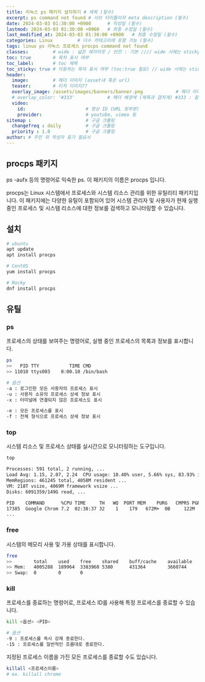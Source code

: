 ```yaml
---
title: 리눅스 ps 패키지 설치하기 # 제목 (필수)
excerpt: ps command not found # 서브 타이틀이자 meta description (필수)
date: 2024-03-03 01:30:00 +0900      # 작성일 (필수)
lastmod: 2024-03-03 01:30:00 +0900   # 최종 수정일 (필수)
last_modified_at: 2024-03-03 01:30:00 +0900   # 최종 수정일 (필수)
categories: Linux         # 다수 카테고리에 포함 가능 (필수)
tags: linux ps 리눅스 프로세스 procps command not found                   # 태그 복수개 가능 (필수)
classes:         # wide : 넓은 레이아웃 / 빈칸 : 기본 //// wide 시에는 sticky toc 불가
toc: true        # 목차 표시 여부
toc_label:       # toc 제목
toc_sticky: true # 이동하는 목차 표시 여부 (toc:true 필요) // wide 시에는 sticky toc 불가
header: 
  image:         # 헤더 이미지 (asset내 혹은 url)
  teaser:        # 티저 이미지??
  overlay_image: /assets/images/banners/banner.png            # 헤더 이미지 (제목과 겹치게)
  # overlay_color: '#333'            # 헤더 배경색 (제목과 겹치게) #333 : 짙은 회색 (필수)
  video:
    id:                      # 영상 ID (URL 뒷부분)
    provider:                # youtube, vimeo 등
sitemap :                    # 구글 크롤링
  changefreq : daily         # 구글 크롤링
  priority : 1.0             # 구글 크롤링
author: # 주인 외 작성자 표기 필요시
---
```

<!--postNo: 20240303_001-->

## procps 패키지  

ps -aufx 등의 명령어로 익숙한 ps. 이 패키지의 이름은 procps 입니다.  

procps는 Linux 시스템에서 프로세스와 시스템 리소스 관리를 위한 유틸리티 패키지입니다. 이 패키지에는 다양한 유틸이 포함되어 있어 시스템 관리자 및 사용자가 현재 실행 중인 프로세스 및 시스템 리소스에 대한 정보를 검색하고 모니터링할 수 있습니다.  

## 설치  

```bash
# ubuntu
apt update
apt install procps

# CentOS
yum install procps

# Rocky
dnf install procps
```

## 유틸  

### ps  

프로세스의 상태를 보여주는 명령어로, 실행 중인 프로세스의 목록과 정보를 표시합니다.  

```bash
ps
>>   PID TTY           TIME CMD
>> 11010 ttys003    0:00.10 /bin/bash
```

```bash
# 옵션
-a : 로그인한 모든 사용자의 프로세스 표시
-u : 사용자 소유의 프로세스 상세 정보 표시
-x : 터미널에 연결되지 않은 프로세스도 표시

-e : 모든 프로세스를 표시
-f : 전체 형식으로 프로세스 상세 정보 표시
```

### top

시스템 리소스 및 프로세스 상태를 실시간으로 모니터링하는 도구입니다.  

```bash
top

Processes: 591 total, 2 running, ...
Load Avg: 1.15, 2.07, 2.24  CPU usage: 10.40% user, 5.66% sys, 83.93% idle  ...
MemRegions: 461245 total, 4058M resident ...
VM: 218T vsize, 4069M framework vsize ...
Disks: 6091359/149G read, ...

PID    COMMAND      %CPU TIME     TH   WQ  PORT MEM    PURG   CMPRS PGRP  PPID  STATE    BOOSTS          %CPU_ME %CPU_OTHRS UID  FAULTS
17385  Google Chrom 7.2  02:38:37 32    1    179   672M+  0B     122M  1537  1537  sleeping *0[11]          0.00000 0.00000    501  1241673+
...
```


### free  

시스템의 메모리 사용 및 가용 상태를 표시합니다.  

```bash
free
>>        total    used    free    shared    buff/cache    available
>> Mem:   4005288  189964  3383960 5380      431364        3660744
>> Swap:  0        0       0
```

### kill  

프로세스를 종료하는 명령어로, 프로세스 ID를 사용해 특정 프로세스를 종료할 수 있습니다.  

```bash
kill <옵션> <PID>

# 옵션
-9 : 프로세스를 즉시 강제 종료한다.
-15 : 프로세스를 일반적인 흐름대로 종료한다.
```

지정된 프로세스 이름을 가진 모든 프로세스를 종료할 수도 있습니다.

```bash
killall <프로세스이름>
# ex. killall chrome
```
